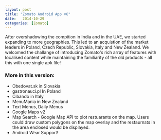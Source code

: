 ```yaml
---
layout: post
title: "Zomato Android App v6"
date:   2014-10-29
categories: [Zomato]
---
```


After overshadowing the compition in India and in the UAE, we started expanding to more geographies. This led to an acquistion of the market leaders in Poland, Czech Republic, Slovakia, Italy and New Zealand. We welcomed the challange of introducing Zomato's rich array of features with localised content while maintaining the familiarity of the old products - all this with one single apk file!

<!--more-->

### More in this version:
* Obedovat.sk in Slovakia
* gastronauci.pl In Poland
* Cibando in Italy
* MenuMania in New Zealand
* Text Menus, Daily Menus
* Google Maps v2
* Map Search - Google Map API to plot restuarants on the map. Users could draw custom polygons on the map overlay and the restaurnats in the area enclosed would be displayed.
* Android Wear Support!
